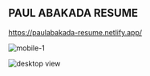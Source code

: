 ## PAUL ABAKADA RESUME

https://paulabakada-resume.netlify.app/

![mobile-1](https://user-images.githubusercontent.com/33938655/129790477-09bb2b01-c8a5-4f38-b846-ac154fae0172.PNG)

![desktop view](https://user-images.githubusercontent.com/33938655/129790484-1d989772-d502-473d-bbad-33aa06dc5b88.PNG)
